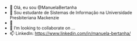 - 👋 Olá, eu sou @ManuelaBertanha
- 👀 Sou estudante de Sistemas de Informação na Universidade Presbiteriana Mackenzie
- 🌱 
- 💞️ I’m looking to collaborate on ...
- 📫 Linkedln: https://www.linkedin.com/in/manuela-bertanha/

<!---
ManuelaBertanha/ManuelaBertanha is a ✨ special ✨ repository because its `README.md` (this file) appears on your GitHub profile.
You can click the Preview link to take a look at your changes.
--->
